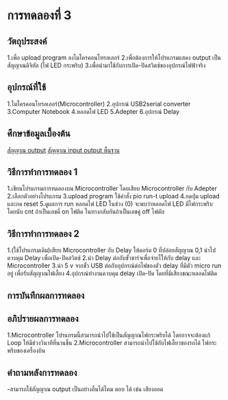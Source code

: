 # การทดลองที่ 3

## วัตถุประสงค์
1.เพื่อ upload program ลงไมโครคอนโทรลเลอร์
2.เพื่อต้องการให้โปรแกรมแสดง output เป็นสัญญาณดิจิทัล (ไฟ LED กระพริบ)
3.เพื่อนำมาใช้กับการเปิด-ปิดสวิตซ์ของอุปกรณ์ไฟฟ้าจริง

## อุปกรณ์ที่ใช้
1.ไมโครคอนโทรลเลอร์(Microcontroller)
2.อุปกรณ์ USB2serial converter
3.Computer Notebook 
4.หลอดไฟ LED
5.Adepter
6.อุปกรณ์ Delay

## ศึกษาข้อมูลเบื้องต้น
[สัญญาณ output](https://www.myarduino.net/article/83/)
[สัญญาณ input output พื้นฐาน](https://www.ioxhop.com/article/67/esp32)

## วิธีการทำการทดลอง 1
1.เขียนโปรแกรมการทดลองบน Microcontroller โดยเสียบ Microcontroller กับ Adepter
2.เลือกตัวอย่างโปรแกรม
3.upload program ใช้คำสั่ง pio run-t upload
4.กดปุ่ม upload และกด reset
5.ดูผลการ run หลอดไฟ LED ในช่วง (0) จะพบว่าหลอดไฟ LED มีไฟกระพริบ โดยนับ cnt ถ้าเป็นเลขคี่ on ไฟติด ในทางกลับกันถ้าเป็นเลขคู่ off ไฟดับ

## วิธีการทำการทดลอง 2
1.(ใช้โปรแกรมเดิม)เสียบ Microcontroller กับ Delay ให้คอร์ด 0 ที่ปล่อยสัญญาณ 0,1 นำไปควบคุม Delay เพื่อเปิด-ปิดสวิตซ์
2.นำ Delay ต่อกับขั้วชาร์จเพื่อจ่ายไให้กับ delay และ Microcontroller
3.นำ 5 v จากขั้ว USB ต่อกับอุปกรณ์ต่อไฟของตัว delay ที่มีตัว micro run อยู่ เพื่อรับสัญญาณไฟเลี้ยง
4.อุปกรณ์ทำงานควบคุม delay เปิด-ปิด โดยที่มีเสียงขณะหลอดไฟติด

## การบันทึกผลการทดลอง

## อภิปรายผลการทดลอง
1.Microcontroller โปรแกรมนี้สามารถนำไปใช้เป็นสัญญาณไฟกระพริบได้ โดยอาจจะต้องแก้ Loop ให้มีช่วงวินาทีที่นานขึ้น
2.Microcontroller สามารถนำไปใช้กับไฟเลี้ยวของรถได้ ไฟกระพริบของเครื่องบิน

## คำถามหลังการทดลอง
-สามารถใช้สัญญาณ output เป็นอย่างอื่นได้ไหม
ตอบ ได้ เช่น เสียงออด
